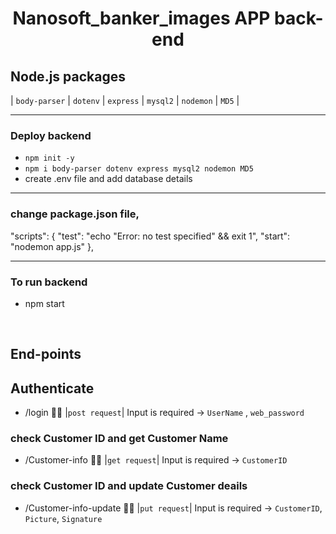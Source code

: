 <h1 align="center"> Nanosoft_banker_images APP back-end </h1>

## Node.js packages
| `body-parser` | `dotenv` | `express` | `mysql2` | `nodemon` | `MD5` |

<hr>

### Deploy backend
- `npm init -y` 
- `npm i body-parser dotenv express mysql2 nodemon MD5` 
- create .env file and add database details

<hr>

### change package.json file, <br>
  "scripts": {
    "test": "echo \"Error: no test specified\" && exit 1",
    "start": "nodemon app.js"
  },

<hr>

### To run backend
- npm start

<br>

## End-points

## Authenticate
- /login 🙇‍♂️ |`post request`| Input is required -> `UserName` , `web_password`

### check Customer ID and get Customer Name
- /Customer-info 🙇‍♂️ |`get request`| Input is required -> `CustomerID`

### check Customer ID and update Customer deails
- /Customer-info-update 🙇‍♂️ |`put request`| Input is required -> `CustomerID`, `Picture`, `Signature`
  


